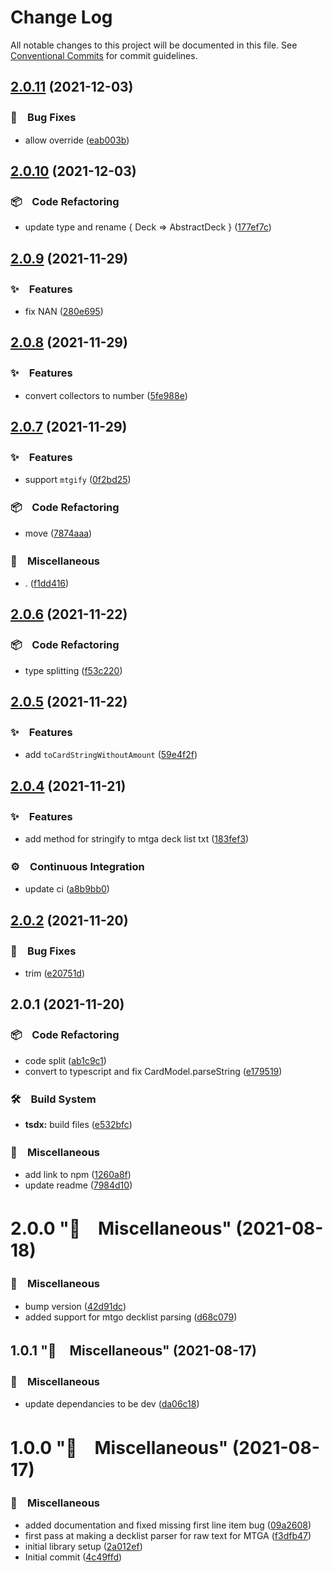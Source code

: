 # Change Log

All notable changes to this project will be documented in this file.
See [Conventional Commits](https://conventionalcommits.org) for commit guidelines.

## [2.0.11](https://github.com/bluelovers/mtg-decklist-parser/compare/mtg-decklist-parser2@2.0.10...mtg-decklist-parser2@2.0.11) (2021-12-03)


### 🐛　Bug Fixes

* allow override ([eab003b](https://github.com/bluelovers/mtg-decklist-parser/commit/eab003b03dc9185e7402bcbdc071a16a2f662c6e))





## [2.0.10](https://github.com/bluelovers/mtg-decklist-parser/compare/mtg-decklist-parser2@2.0.9...mtg-decklist-parser2@2.0.10) (2021-12-03)


### 📦　Code Refactoring

* update type and rename { Deck => AbstractDeck } ([177ef7c](https://github.com/bluelovers/mtg-decklist-parser/commit/177ef7c58b9733b71d2a7699c99da7ebf859ee8f))





## [2.0.9](https://github.com/bluelovers/mtg-decklist-parser/compare/mtg-decklist-parser2@2.0.8...mtg-decklist-parser2@2.0.9) (2021-11-29)


### ✨　Features

* fix NAN ([280e695](https://github.com/bluelovers/mtg-decklist-parser/commit/280e69501dbee316bfd85ccfd411f6728644d1fb))





## [2.0.8](https://github.com/bluelovers/mtg-decklist-parser/compare/mtg-decklist-parser2@2.0.7...mtg-decklist-parser2@2.0.8) (2021-11-29)


### ✨　Features

* convert collectors to number ([5fe988e](https://github.com/bluelovers/mtg-decklist-parser/commit/5fe988e2794607cb8123d0f5a83fc012e0c157ad))





## [2.0.7](https://github.com/bluelovers/mtg-decklist-parser/compare/mtg-decklist-parser2@2.0.6...mtg-decklist-parser2@2.0.7) (2021-11-29)


### ✨　Features

* support `mtgify` ([0f2bd25](https://github.com/bluelovers/mtg-decklist-parser/commit/0f2bd25dbeb23c5dd9d5b0ee86acdac8a440a6cb))


### 📦　Code Refactoring

* move ([7874aaa](https://github.com/bluelovers/mtg-decklist-parser/commit/7874aaa9d58c4a9faf3ff07fe3b45b9488fad267))


### 🔖　Miscellaneous

* . ([f1dd416](https://github.com/bluelovers/mtg-decklist-parser/commit/f1dd4169f377695905556ca552095d590ca2564f))





## [2.0.6](https://github.com/bluelovers/mtg-decklist-parser/compare/mtg-decklist-parser2@2.0.5...mtg-decklist-parser2@2.0.6) (2021-11-22)


### 📦　Code Refactoring

* type splitting ([f53c220](https://github.com/bluelovers/mtg-decklist-parser/commit/f53c22005d2193d2b4a3ad08274c76bb3040f45f))





## [2.0.5](https://github.com/bluelovers/mtg-decklist-parser/compare/mtg-decklist-parser2@2.0.4...mtg-decklist-parser2@2.0.5) (2021-11-22)


### ✨　Features

* add `toCardStringWithoutAmount` ([59e4f2f](https://github.com/bluelovers/mtg-decklist-parser/commit/59e4f2f69142214c675b6d634cc4f61a78633f3d))





## [2.0.4](https://github.com/bluelovers/mtg-decklist-parser/compare/mtg-decklist-parser2@2.0.2...mtg-decklist-parser2@2.0.4) (2021-11-21)


### ✨　Features

* add method for stringify to mtga deck list txt ([183fef3](https://github.com/bluelovers/mtg-decklist-parser/commit/183fef3ee750120bb33a00e6ebe01e125090e6c9))


### ⚙️　Continuous Integration

* update ci ([a8b9bb0](https://github.com/bluelovers/mtg-decklist-parser/commit/a8b9bb06cc50c3382bc9b9ee2bd97dacf9b143f7))





## [2.0.2](https://github.com/bluelovers/mtg-decklist-parser/compare/mtg-decklist-parser2@2.0.1...mtg-decklist-parser2@2.0.2) (2021-11-20)


### 🐛　Bug Fixes

* trim ([e20751d](https://github.com/bluelovers/mtg-decklist-parser/commit/e20751d31fa516ad5aa59190f3c7c49f22d43371))





## 2.0.1 (2021-11-20)


### 📦　Code Refactoring

* code split ([ab1c9c1](https://github.com/bluelovers/mtg-decklist-parser/commit/ab1c9c1071c88afb63f2a16722b57189f63b2ed2))
* convert to typescript and fix CardModel.parseString ([e179519](https://github.com/bluelovers/mtg-decklist-parser/commit/e179519ed64007fbc539497f2950b1499f89c33b))


### 🛠　Build System

* **tsdx:** build files ([e532bfc](https://github.com/bluelovers/mtg-decklist-parser/commit/e532bfcc7ae30473107c0b674da09222f518b275))


### 🔖　Miscellaneous

* add link to npm ([1260a8f](https://github.com/bluelovers/mtg-decklist-parser/commit/1260a8f50828b2d84d27c57fd84db3cd10f17705))
* update readme ([7984d10](https://github.com/bluelovers/mtg-decklist-parser/commit/7984d1020c825f81c95fef67550f4e3602519351))



# 2.0.0 "🔖　Miscellaneous" (2021-08-18)


### 🔖　Miscellaneous

* bump version ([42d91dc](https://github.com/bluelovers/mtg-decklist-parser/commit/42d91dce4c35bbbb76cd0ad93f4bc9f6df4f050b))
* added support for mtgo decklist parsing ([d68c079](https://github.com/bluelovers/mtg-decklist-parser/commit/d68c079cefbcf14a94b3c8edac9ffcc5b8943051))



## 1.0.1 "🔖　Miscellaneous" (2021-08-17)


### 🔖　Miscellaneous

* update dependancies to be dev ([da06c18](https://github.com/bluelovers/mtg-decklist-parser/commit/da06c1826fa1351e0ffde6895138cad7d36ad61a))



# 1.0.0 "🔖　Miscellaneous" (2021-08-17)


### 🔖　Miscellaneous

* added documentation and fixed missing first line item bug ([09a2608](https://github.com/bluelovers/mtg-decklist-parser/commit/09a2608704893aa548cec6a3db438a29544d3b34))
* first pass at making a decklist parser for raw text for MTGA ([f3dfb47](https://github.com/bluelovers/mtg-decklist-parser/commit/f3dfb47d0842aca1ae52b4e2e87bce9bdfa48ba7))
* initial library setup ([2a012ef](https://github.com/bluelovers/mtg-decklist-parser/commit/2a012ef925d75ec07f7b1eace47280f463387d30))
* Initial commit ([4c49ffd](https://github.com/bluelovers/mtg-decklist-parser/commit/4c49ffdad14a80f0c15d9f0a09f5b4d74e57b994))
